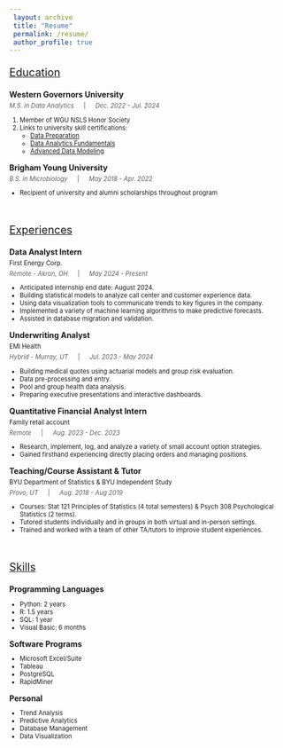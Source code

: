 ```yaml
---
 layout: archive
 title: "Resume"
 permalink: /resume/
 author_profile: true
---
```


<body>

<p style="font-size:140%; text-decoration:underline;">Education</p>

<p style="font-weight:bold; margin-bottom: 5px;">Western Governors University</p>
<p style="font-size:80%; font-style:italic; opacity:0.7; margin-top: 5px; margin-bottom: 5px;">M.S. in Data Analytics &emsp; <span style="font-style:normal;">|</span> &emsp; Dec. 2022 - Jul. 2024</p>
<ol style="font-size:80%">
    <li>Member of WGU NSLS Honor Society</li>
    <li>
        Links to university skill certifications:
        <ul>
            <li><a href="https://api.badgr.io/public/assertions/zcgeU4EmQjOKf8Ixdq-Vbw" target="_blank">Data Preparation</a></li>
            <li><a href="https://api.badgr.io/public/assertions/eAFGVvw5Reya2ogQb_vThQ" target="_blank">Data Analytics Fundamentals</a></li>
            <li><a href="https://api.badgr.io/public/assertions/dpJ4G5H7SUeKL-xvjcVJUg" target="_blank">Advanced Data Modeling</a></li>
        </ul>
    </li>
</ol>

<p style="font-weight:bold; margin-bottom: 5px;">Brigham Young University</p>
<p style="font-size:80%; font-style:italic; opacity:0.7; margin-top: 5px; margin-bottom: 5px;">B.S. in Microbiology &emsp; <span style="font-style:normal;">|</span> &emsp; May 2018 - Apr. 2022</p>
<ul style="font-size:80%">
    <li>Recipient of university and alumni scholarships throughout program</li>
</ul>

</body>

<br>

<body>

<p style="font-size:140%; text-decoration:underline;">Experiences</p>

<p style="font-weight:bold; margin-bottom: 5px;">Data Analyst Intern</p>
<p style="font-size:80%; margin-top: 5px; margin-bottom: 5px;">First Energy Corp.</p>
<p style="font-size:80%; font-style:italic; opacity:0.7; margin-top: 5px; margin-bottom: 5px;">Remote - Akron, OH &emsp; <span style="font-style:normal;">|</span> &emsp; May 2024 - Present</p>
<ul style="font-size:80%">
    <li>Anticipated internship end date: August 2024.</li>
    <li>Building statistical models to analyze call center and customer experience data.</li>
    <li>Using data visualization tools to communicate trends to key figures in the company.</li>
    <li>Implemented a variety of machine learning algorithms to make predictive forecasts.</li>
    <li>Assisted in database migration and validation.</li>
</ul>

<p style="font-weight:bold; margin-bottom: 5px;">Underwriting Analyst</p>
<p style="font-size:80%; margin-top: 5px; margin-bottom: 5px;">EMI Health</p>
<p style="font-size:80%; font-style:italic; opacity:0.7; margin-top: 5px; margin-bottom: 5px;">Hybrid - Murray, UT &emsp; <span style="font-style:normal;">|</span> &emsp; Jul. 2023 - May 2024</p>
<ul style="font-size:80%">
    <li>Building medical quotes using actuarial models and group risk evaluation.</li>
    <li>Data pre-processing and entry.</li>
    <li>Pool and group health data analysis.</li>
    <li>Preparing executive presentations and interactive dashboards.</li>
</ul>

<p style="font-weight:bold; margin-bottom: 5px;">Quantitative Financial Analyst Intern</p>
<p style="font-size:80%; margin-top: 5px; margin-bottom: 5px;">Family retail account</p>
<p style="font-size:80%; font-style:italic; opacity:0.7; margin-top: 5px; margin-bottom: 5px;">Remote &emsp; <span style="font-style:normal;">|</span> &emsp; Aug. 2023 - Dec. 2023</p>
<ul style="font-size:80%">
    <li>Research, implement, log, and analyze a variety of small account option strategies.</li>
    <li>Gained firsthand experiencing directly placing orders and managing positions.</li>
</ul>

<p style="font-weight:bold; margin-bottom: 5px;">Teaching/Course Assistant & Tutor</p>
<p style="font-size:80%; margin-top: 5px; margin-bottom: 5px;">BYU Department of Statistics & BYU Independent Study</p>
<p style="font-size:80%; font-style:italic; opacity:0.7; margin-top: 5px; margin-bottom: 5px;">Provo, UT &emsp; <span style="font-style:normal;">|</span> &emsp; Aug. 2018 - Aug 2019</p>
<ul style="font-size:80%">
    <li>Courses: Stat 121 Principles of Statistics (4 total semesters) & Psych 308 Psychological Statistics (2 terms).</li>
    <li>Tutored students individually and in groups in both virtual and in-person settings.</li>
    <li>Trained and worked with a team of other TA/tutors to improve student experiences.</li>
</ul>

</body>

<br>

<body>

<p style="font-size:140%; text-decoration:underline;">Skills</p>

<p style="font-weight:bold; margin-bottom: 5px;">Programming Languages</p>
<ul style="font-size:80%">
    <li>Python: 2 years</li>
    <li>R: 1.5 years</li>
    <li>SQL: 1 year</li>
    <li>Visual Basic: 6 months</li>
</ul>

<p style="font-weight:bold; margin-bottom: 5px;">Software Programs</p>
<ul style="font-size:80%">
    <li>Microsoft Excel/Suite</li>
    <li>Tableau</li>
    <li>PostgreSQL</li>
    <li>RapidMiner</li>
</ul>

<p style="font-weight:bold; margin-bottom: 5px;">Personal</p>
<ul style="font-size:80%">
    <li>Trend Analysis</li>
    <li>Predictive Analytics</li>
    <li>Database Management</li>
    <li>Data Visualization</li>
</ul>

</body>